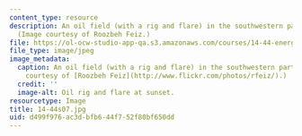 ```yaml
---
content_type: resource
description: An oil field (with a rig and flare) in the southwestern part of Iran.
  (Image courtesy of Roozbeh Feiz.)
file: https://ol-ocw-studio-app-qa.s3.amazonaws.com/courses/14-44-energy-economics-spring-2007/d499f976ac3dbfb644f752f80bf650dd_14-44s07.jpg
file_type: image/jpeg
image_metadata:
  caption: An oil field (with a rig and flare) in the southwestern part of Iran. (Image
    courtesy of [Roozbeh Feiz](http://www.flickr.com/photos/rfeiz/).)
  credit: ''
  image-alt: Oil rig and flare at sunset.
resourcetype: Image
title: 14-44s07.jpg
uid: d499f976-ac3d-bfb6-44f7-52f80bf650dd
---
```

